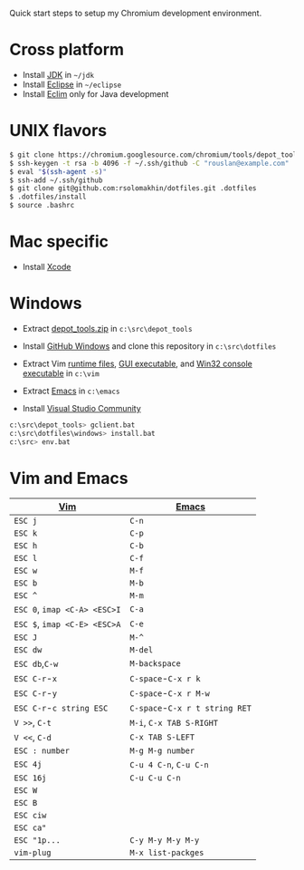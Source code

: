 Quick start steps to setup my Chromium development environment.

# Cross platform

- Install [JDK] in `~/jdk`
- Install [Eclipse] in `~/eclipse`
- Install [Eclim] only for Java development

# UNIX flavors

```sh
$ git clone https://chromium.googlesource.com/chromium/tools/depot_tools.git
$ ssh-keygen -t rsa -b 4096 -f ~/.ssh/github -C "rouslan@example.com"
$ eval "$(ssh-agent -s)"
$ ssh-add ~/.ssh/github
$ git clone git@github.com:rsolomakhin/dotfiles.git .dotfiles
$ .dotfiles/install
$ source .bashrc
```

# Mac specific

- Install [Xcode]

# Windows

- Extract [depot_tools.zip] in `c:\src\depot_tools`

- Install [GitHub Windows] and clone this
  repository in `c:\src\dotfiles`

- Extract Vim [runtime files], [GUI executable], and [Win32 console executable]
  in `c:\vim`

- Extract [Emacs] in `c:\emacs`

- Install [Visual Studio Community]

```sh
c:\src\depot_tools> gclient.bat
c:\src\dotfiles\windows> install.bat
c:\src> env.bat
```

# Vim and Emacs

| [Vim][1]                         | [Emacs][2]                                |
|----------------------------------|-------------------------------------------|
| ``ESC j``                        | ``C-n``                                   |
| ``ESC k``                        | ``C-p``                                   |
| ``ESC h``                        | ``C-b``                                   |
| ``ESC l``                        | ``C-f``                                   |
| ``ESC w``                        | ``M-f``                                   |
| ``ESC b``                        | ``M-b``                                   |
| ``ESC ^``                        | ``M-m``                                   |
| ``ESC 0``, ``imap <C-A> <ESC>I`` | ``C-a``                                   |
| ``ESC $``, ``imap <C-E> <ESC>A`` | ``C-e``                                   |
| ``ESC J``                        | ``M-^``                                   |
| ``ESC dw``                       | ``M-del``                                 |
| ``ESC db``,``C-w``               | ``M-backspace``                           |
| ``ESC C-r``-``x``                | ``C-space``-``C-x r k``                   |
| ``ESC C-r``-``y``                | ``C-space``-``C-x r M-w``                 |
| ``ESC C-r``-``c string ESC``     | ``C-space``-``C-x r t string RET``        |
| ``V >>``, ``C-t``                | ``M-i``, ``C-x TAB S-RIGHT``              |
| ``V <<``, ``C-d``                | ``C-x TAB S-LEFT``                        |
| ``ESC : number``                 | ``M-g M-g number``                        |
| ``ESC 4j``                       | ``C-u 4 C-n``, ``C-u C-n``                |
| ``ESC 16j``                      | ``C-u C-u C-n``                           |
| ``ESC W``                        |                                           |
| ``ESC B``                        |                                           |
| ``ESC ciw``                      |                                           |
| ``ESC ca"``                      |                                           |
| ``ESC "1p...``                   | ``C-y M-y M-y M-y``                       |
| ``vim-plug``                     | ``M-x list-packges``                      |

[JDK]: http://www.oracle.com/technetwork/java/javase/downloads/index.html
[Eclipse]: http://www.eclipse.org/downloads/index.php
[Eclim]: http://sourceforge.net/projects/eclim/files/eclim/2.4.1/eclim_2.4.1.jar/download
[Xcode]: https://developer.apple.com/xcode/
[depot_tools.zip]: https://src.chromium.org/svn/trunk/tools/depot_tools.zip
[GitHub Windows]: https://windows.github.com/
[runtime files]: ftp://ftp.vim.org/pub/vim/pc/vim74rt.zip
[GUI executable]: ftp://ftp.vim.org/pub/vim/pc/gvim74.zip
[Win32 console executable]: ftp://ftp.vim.org/pub/vim/pc/vim74w32.zip
[Emacs]: https://ftp.gnu.org/gnu/emacs/windows/emacs-24.4-bin-i686-pc-mingw32.zip
[Visual Studio Community]: https://www.visualstudio.com/
[1]: http://vim-adventures.com/
[2]: http://www.gnu.org/software/emacs/tour/
